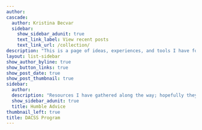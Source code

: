 ```yaml
---
author: 
cascade:
  author: Kristina Becvar
  sidebar:
    show_sidebar_adunit: true
    text_link_label: View recent posts
    text_link_url: /collection/
description: "This is a page of ideas, experiences, and tools I have found useful in the course of my studies in the DACSS program at UMass Amherst and hope others can find useful as well."
layout: list-sidebar
show_author_byline: true
show_button_links: true
show_post_date: true
show_post_thumbnail: true
sidebar:
  author: 
  description: "Resources I have gathered along the way; hopefully they can help someone starting out down the DACSS path!"
  show_sidebar_adunit: true
  title: Humble Advice
thumbnail_left: true
title: DACSS Program
---
```

